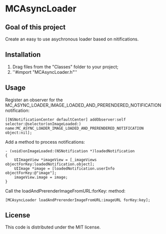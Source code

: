 # MCAsyncLoader

## Goal of this project

Create an easy to use asychronous loader based on nitifications.

## Installation

1. Drag files from the "Classes" folder to your project;
2. ''#import "MCAsyncLoader.h"''

## Usage

Register an observer for the MC_ASYNC_LOADER_IMAGE_LOADED_AND_PRERENDERED_NOTIFICATION notification:

    [[NSNotificationCenter defaultCenter] addObserver:self selector:@selector(onImageLoaded:) name:MC_ASYNC_LOADER_IMAGE_LOADED_AND_PRERENDERED_NOTIFICATION object:nil];

Add a method to process notifications:

    - (void)onImageLoaded:(NSNotification *)loadedNotification
    {
        UIImageView *imageView = [_imageViews objectForKey:loadedNotification.object];
        UIImage *image = [loadedNotification.userInfo objectForKey:@"image"];
        imageView.image = image;
    }

Call the loadAndPrerenderImageFromURL:forKey: method:

    [MCAsyncLoader loadAndPrerenderImageFromURL:imageURL forKey:key];

## License

This code is distributed under the MIT license.
